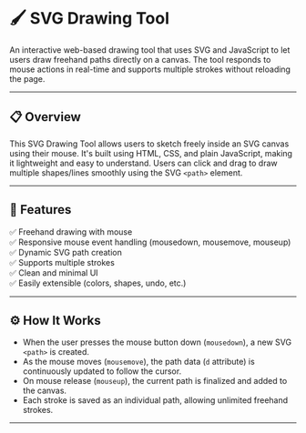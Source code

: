 # 🖌️ SVG Drawing Tool

An interactive web-based drawing tool that uses SVG and JavaScript to let users draw freehand paths directly on a canvas. The tool responds to mouse actions in real-time and supports multiple strokes without reloading the page.

---

## 📋 Overview

This SVG Drawing Tool allows users to sketch freely inside an SVG canvas using their mouse. It's built using HTML, CSS, and plain JavaScript, making it lightweight and easy to understand. Users can click and drag to draw multiple shapes/lines smoothly using the SVG `<path>` element.

---

## 🚀 Features

✅ Freehand drawing with mouse  
✅ Responsive mouse event handling (mousedown, mousemove, mouseup)  
✅ Dynamic SVG path creation  
✅ Supports multiple strokes  
✅ Clean and minimal UI  
✅ Easily extensible (colors, shapes, undo, etc.)

---

## ⚙️ How It Works

- When the user presses the mouse button down (`mousedown`), a new SVG `<path>` is created.
- As the mouse moves (`mousemove`), the path data (`d` attribute) is continuously updated to follow the cursor.
- On mouse release (`mouseup`), the current path is finalized and added to the canvas.
- Each stroke is saved as an individual path, allowing unlimited freehand strokes.

---